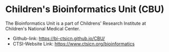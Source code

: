 # Children's Bioinformatics Unit (CBU)

The Bioinformatics Unit is a part of Childrens' Research Institute at Children's National Medical Center.
* Github-link: <https://bi-ctsicn.github.io/CBU/>
* CTSI-Website Link: <https://www.ctsicn.org/bioinformatics>


